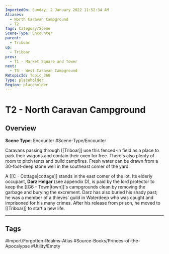 ```yaml
---
ImportedOn: Sunday, 2 January 2022 11:52:34 AM
Aliases:
  - North Caravan Campground
  - T2
Tags: Category/Scene
Scene-Type: Encounter
parent:
  - Triboar
up:
  - Triboar
prev:
  - T1 - Market Square and Tower
next:
  - T3 - West Caravan Campground
RWtopicId: Topic_360
Type: placeholder
Region: placeholder
---
```

# T2 - North Caravan Campground
## Overview
**Scene Type**: Encounter
#Scene-Type/Encounter

Caravans passing through [[Triboar]] use this fenced-in field as a place to park their wagons and contain their oxen for free. There's also plenty of room to pitch tents and build campfires. Fresh water can be drawn from a 30-foot-deep stone well in the southeast comer of the yard.

A [[C - Cottage|cottage]] stands in the east comer of the lot. Its elderly occupant, **Darz Helgar** (see appendix D), is paid by the lord protector to keep the [[G6 - Town|town]]'s campgrounds clean by removing the garbage and burying the excrement. Darz has also buried his shady past; he was a member of a thieves' guild in Waterdeep who was caught and imprisoned for his many crimes. After his release from prison, he moved to [[Triboar]] to start a new life.


---
## Tags
#Import/Forgotten-Realms-Atlas #Source-Books/Princes-of-the-Apocalypse #Utility/Empty

